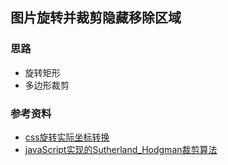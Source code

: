 ## 图片旋转并裁剪隐藏移除区域

### 思路
- 旋转矩形
- 多边形裁剪

### 参考资料
- [css旋转实际坐标转换](https://www.deanhan.cn/css-transform.html)
- [javaScript实现的Sutherland_Hodgman裁剪算法](https://blog.csdn.net/weixin_34005042/article/details/91638624)
